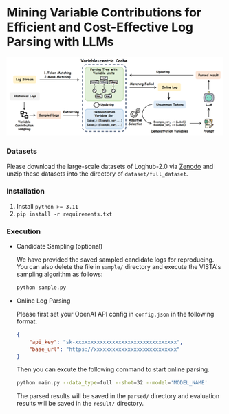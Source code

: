 # Mining Variable Contributions for Efficient and Cost-Effective Log Parsing with LLMs

![alt text](figures/overview.png)


### Datasets

Please download the large-scale datasets of Loghub-2.0 via [Zenodo](https://zenodo.org/record/8275861) and unzip these datasets into the directory of `dataset/full_dataset`.

###  Installation

1. Install ```python >= 3.11```
2. ```pip install -r requirements.txt```


### Execution

- Candidate Sampling (optional)

    We have provided the saved sampled candidate logs for reproducing. You can also delete the file in `sample/` directory and execute the VISTA's sampling algorithm as follows:

    ```bash
    python sample.py
    ```

- Online Log Parsing

    Please first set your OpenAI API config in `config.json` in the following format.

    ```json
    {
        "api_key": "sk-xxxxxxxxxxxxxxxxxxxxxxxxxxxxxxxxx",
        "base_url": "https://xxxxxxxxxxxxxxxxxxxxxxxxxxx"
    }
    ```

    Then you can excute the following command to start online parsing.

    ```bash
    python main.py --data_type=full --shot=32 --model='MODEL_NAME'
    ```

    The parsed results will be saved in the `parsed/` directory and evaluation results will be saved in the `result/` directory.